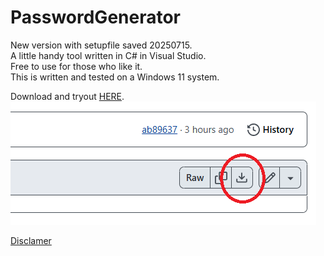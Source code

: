# PasswordGenerator

New version with setupfile saved 20250715. </br>
A little handy tool written in C# in Visual Studio.</br>
Free to use for those who like it.</br>
This is written and tested on a Windows 11 system.</br>

Download and tryout [HERE](SetupPassWordGenerator20250715.msi).
![Knapp nedladding](BildNedladdning.png)
<br>

[Disclamer](disclamer.md)
